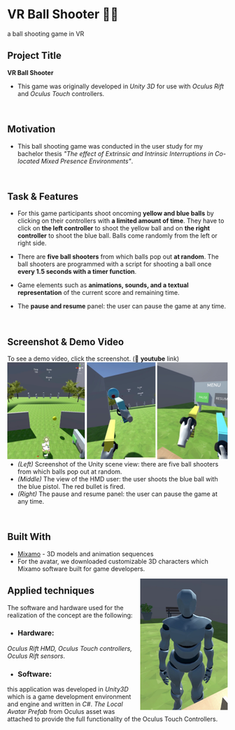 # VR Ball Shooter  :basketball::gun:
a ball shooting game in VR 
<br>

## Project Title
**VR Ball Shooter**
* This game was originally developed in *Unity 3D* for use with *Oculus Rift* and *Oculus Touch* controllers.
<br>

## Motivation
* This ball shooting game was conducted in the user study for my bachelor thesis *"The effect of Extrinsic and Intrinsic Interruptions in Co-located Mixed Presence Environments"*. 
<br>

## Task & Features
* For this game participants shoot oncoming **yellow and blue balls** by clicking on their controllers with **a limited amount of time**. 
They have to click on **the left controller** to shoot the yellow ball and on **the right controller** to shoot the blue ball. 
Balls come randomly from the left or right side.

* There are **five ball shooters** from which balls pop out **at random**. 
The ball shooters are programmed with a script for shooting a ball once **every 1.5 seconds with a timer function**. 

* Game elements such as **animations, sounds, and a textual representation** of the current score and remaining time. 

* The **pause and resume** panel: the user can pause the game at any time.
<br>

## Screenshot & Demo Video
To see a demo video, click the screenshot. (:link: **youtube** link)
<a style="float:right" href="https://www.youtube.com/watch?v=xUdy614sfr0" target="_blank">
  <img src="src/vrgame_img.png"  />
</a>
* *(Left)* Screenshot of the Unity scene view: there are five ball
shooters from which balls pop out at random. 
* *(Middle)* The view of the HMD user: the user shoots
the blue ball with the blue pistol. The red bullet is fired. 
* *(Right)* The pause and resume panel: the
user can pause the game at any time.
<br>

## Built With

* [Mixamo](https://www.mixamo.com/#/) - 3D models and animation sequences
* For the avatar, we downloaded customizable 3D characters which Mixamo software built for game developers.
<a style="float:right">
  <img src="src/avatar_img.png" width="200" height="300" />
</a>


## Applied techniques
The software and hardware used for the realization of the concept are the following: 

* ### Hardware:
*Oculus Rift HMD, Oculus Touch controllers, Oculus Rift sensors*.

* ### Software: 
this application was developed in *Unity3D* which is a game development environment and engine and written in *C#*. 
*The Local Avatar Prefab* from Oculus asset was attached to provide the full functionality of the Oculus Touch Controllers.

